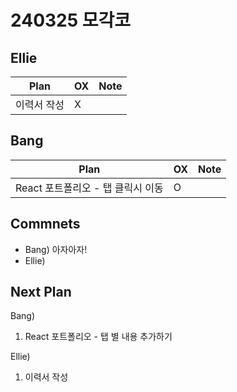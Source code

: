 # 240325 모각코

## Ellie

| Plan 	| OX 	| Note 	|
|------	|----	|------	|
| 이력서 작성 | X |      	|


## Bang

| Plan 	| OX 	| Note 	|
|------	|----	|------	|
| React 포트폴리오 -  탭 클릭시 이동  |  O   |      |


## Commnets

 - Bang) 아자아자!
 - Ellie) 
 
## Next Plan
 Bang)
 1. React 포트폴리오 - 탭 별 내용 추가하기 
 
 Ellie)
 1. 이력서 작성
